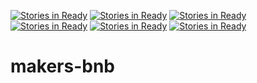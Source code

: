 [![Stories in Ready](https://badge.waffle.io/DSeanGray/Makers-BnB.png?label=ready&title=Ready)](https://waffle.io/DSeanGray/Makers-BnB?utm_source=badge)
[![Stories in Ready](https://badge.waffle.io/whatsrupp/makers-bnb.png?label=ready&title=Ready)](https://waffle.io/whatsrupp/makers-bnb)
[![Stories in Ready](https://badge.waffle.io/ewansheldon/makers-bnb.png?label=ready&title=Ready)](https://waffle.io/ewansheldon/makers-bnb)
[![Stories in Ready](https://badge.waffle.io/ewansheldon/makers-bnb.png?label=ready&title=Ready)](https://waffle.io/ewansheldon/makers-bnb)
[![Stories in Ready](https://badge.waffle.io/ewansheldon/makers-bnb.png?label=ready&title=Ready)](https://waffle.io/ewansheldon/makers-bnb)
[![Stories in Ready](https://badge.waffle.io/nephast/makers-bnb.png?label=ready&title=Ready)](https://waffle.io/nephast/makers-bnb)
# makers-bnb
